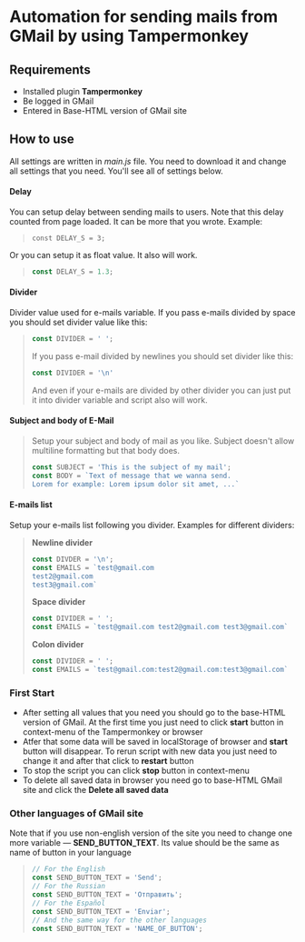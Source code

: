 # Automation for sending mails from GMail by using Tampermonkey
## Requirements
- Installed plugin **Tampermonkey**
- Be logged in GMail
- Entered in Base-HTML version of GMail site

## How to use
All settings are written in *main.js* file. You need to download it and change all settings that you need. You'll see all of settings below.

#### Delay
You can setup delay between sending mails to users. Note that this delay counted from page loaded. It can be more that you wrote. Example:
>```JS 
> const DELAY_S = 3;
> ```

Or you can setup it as float value. It also will work.
> ```JavaScript
> const DELAY_S = 1.3;
> ```


#### Divider
Divider value used for e-mails variable. If you pass e-mails divided by space you should set divider value like this:
>```JavaScript
>const DIVIDER = ' ';
>```
> If you pass e-mail divided by newlines you should set divider like this:
>```JavaScript
>const DIVIDER = '\n'
>```
> And even if your e-mails are divided by other divider you can just put it into divider variable and script also will work.

#### Subject and body of E-Mail
> Setup your subject and body of mail as you like. Subject doesn't allow multiline formatting but that body does.
>```JavaScript
>const SUBJECT = 'This is the subject of my mail';
>const BODY = `Text of message that we wanna send.
>Lorem for example: Lorem ipsum dolor sit amet, ...`

#### E-mails list
Setup your e-mails list following you divider. Examples for different dividers:
> **Newline divider**
>```JavaScript
>const DIVDER = '\n';
>const EMAILS = `test@gmail.com
>test2@gmail.com
>test3@gmail.com`
>```
> **Space divider**
>```JavaScript
>const DIVIDER = ' ';
>const EMAILS = `test@gmail.com test2@gmail.com test3@gmail.com`
>```
> **Colon divider**
>```JavaScript
>const DIVIDER = ' ';
>const EMAILS = `test@gmail.com:test2@gmail.com:test3@gmail.com`
>```

### First Start
- After setting all values that you need you should go to the base-HTML version of GMail. At the first time you just need to click **start** button in context-menu of the Tampermonkey or browser
- Atfer that some data will be saved in localStorage of browser and **start** button will disappear. To rerun script with new data you just need to change it and after that click to **restart** button
- To stop the script you can click **stop** button in context-menu
- To delete all saved data in browser you need go to base-HTML GMail site and click the **Delete all saved data**

### Other languages of GMail site
Note that if you use non-english version of the site you need to change one more variable — **SEND_BUTTON_TEXT**. Its value should be the same as name of button in your language
>```JavaScript
>// For the English
>const SEND_BUTTON_TEXT = 'Send';
>// For the Russian
>const SEND_BUTTON_TEXT = 'Отправить';
>// For the Español
>const SEND_BUTTON_TEXT = 'Enviar';
>// And the same way for the other languages
>const SEND_BUTTON_TEXT = 'NAME_OF_BUTTON';
>```
